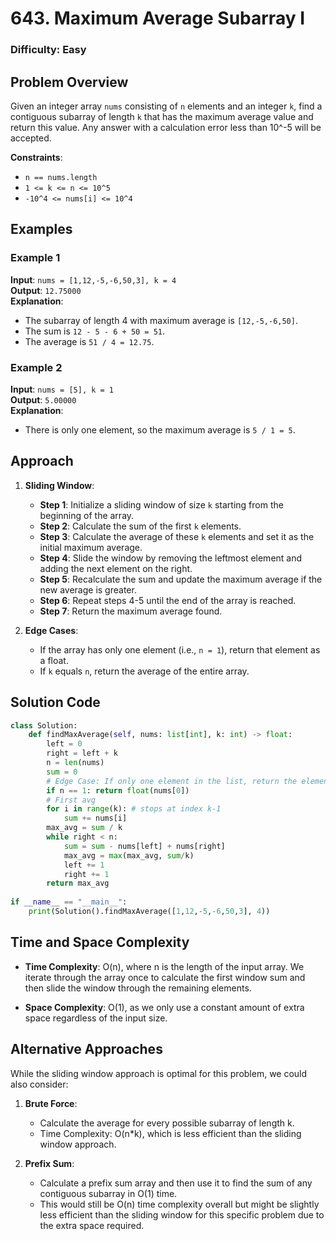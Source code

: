 # 643. Maximum Average Subarray I
### Difficulty: Easy

## Problem Overview
Given an integer array `nums` consisting of `n` elements and an integer `k`, find a contiguous subarray of length `k` that has the maximum average value and return this value. Any answer with a calculation error less than 10^-5 will be accepted.

**Constraints**:
- `n == nums.length`
- `1 <= k <= n <= 10^5`
- `-10^4 <= nums[i] <= 10^4`

## Examples

### Example 1
**Input**: `nums = [1,12,-5,-6,50,3], k = 4`  
**Output**: `12.75000`  
**Explanation**:
- The subarray of length 4 with maximum average is `[12,-5,-6,50]`.
- The sum is `12 - 5 - 6 + 50 = 51`.
- The average is `51 / 4 = 12.75`.

### Example 2
**Input**: `nums = [5], k = 1`  
**Output**: `5.00000`  
**Explanation**:
- There is only one element, so the maximum average is `5 / 1 = 5`.

## Approach

1. **Sliding Window**:
    - **Step 1**: Initialize a sliding window of size `k` starting from the beginning of the array.
    - **Step 2**: Calculate the sum of the first `k` elements.
    - **Step 3**: Calculate the average of these `k` elements and set it as the initial maximum average.
    - **Step 4**: Slide the window by removing the leftmost element and adding the next element on the right.
    - **Step 5**: Recalculate the sum and update the maximum average if the new average is greater.
    - **Step 6**: Repeat steps 4-5 until the end of the array is reached.
    - **Step 7**: Return the maximum average found.

2. **Edge Cases**:
    - If the array has only one element (i.e., `n = 1`), return that element as a float.
    - If `k` equals `n`, return the average of the entire array.

## Solution Code

```python
class Solution:
    def findMaxAverage(self, nums: list[int], k: int) -> float:
        left = 0 
        right = left + k
        n = len(nums)
        sum = 0
        # Edge Case: If only one element in the list, return the element in float form
        if n == 1: return float(nums[0])
        # First avg
        for i in range(k): # stops at index k-1
            sum += nums[i]
        max_avg = sum / k
        while right < n:
            sum = sum - nums[left] + nums[right]
            max_avg = max(max_avg, sum/k) 
            left += 1
            right += 1
        return max_avg
        
if __name__ == "__main__":
    print(Solution().findMaxAverage([1,12,-5,-6,50,3], 4))
```

## Time and Space Complexity

- **Time Complexity**: O(n), where n is the length of the input array. We iterate through the array once to calculate the first window sum and then slide the window through the remaining elements.
  
- **Space Complexity**: O(1), as we only use a constant amount of extra space regardless of the input size.

## Alternative Approaches

While the sliding window approach is optimal for this problem, we could also consider:

1. **Brute Force**:
   - Calculate the average for every possible subarray of length k.
   - Time Complexity: O(n*k), which is less efficient than the sliding window approach.

2. **Prefix Sum**:
   - Calculate a prefix sum array and then use it to find the sum of any contiguous subarray in O(1) time.
   - This would still be O(n) time complexity overall but might be slightly less efficient than the sliding window for this specific problem due to the extra space required.